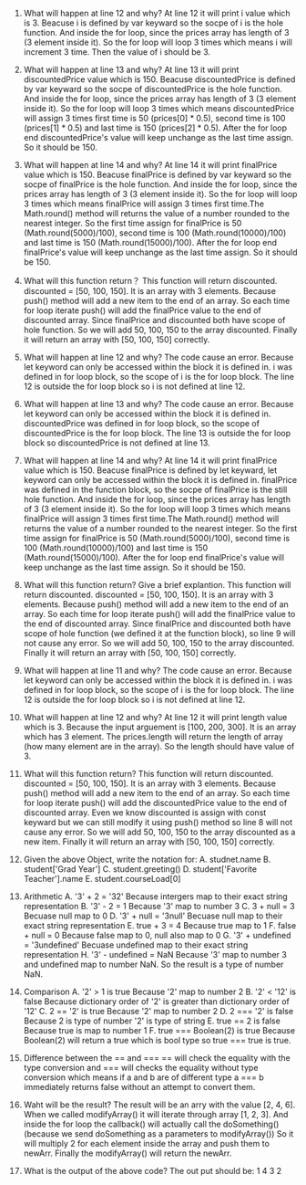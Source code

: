 1. What will happen at line 12 and why?
   At line 12 it will print i value which is 3. Beacuse i is defined by var keyward so the socpe of i is the hole function. And inside the for loop, since the prices array has length of 3 (3 element inside it). So the for loop will loop 3 times which means i will increment 3 time. Then the value of i should be 3.

2. What will happen at line 13 and why?
   At line 13 it will print discountedPrice value which is 150. Beacuse discountedPrice is defined by var keyward so the socpe of discountedPrice is the hole function. And inside the for loop, since the prices array has length of 3 (3 element inside it). So the for loop will loop 3 times which means discountedPrice will assign 3 times first time is 50 (prices[0] * 0.5), second time is 100 (prices[1] * 0.5) and last time is 150 (prices[2] * 0.5). After the for loop end discountedPrice's value will keep unchange as the last time assign. So it should be 150.

3. What will happen at line 14 and why?
   At line 14 it will print finalPrice value which is 150. Beacuse finalPrice is defined by var keyward so the socpe of finalPrice is the hole function. And inside the for loop, since the prices array has length of 3 (3 element inside it). So the for loop will loop 3 times which means finalPrice will assign 3 times first time.The Math.round() method will returns the value of a number rounded to the nearest integer. So the first time assign for finalPrice is 
   50 (Math.round(5000)/100), second time is 100 (Math.round(10000)/100) and last time is 150 (Math.round(15000)/100). After the for loop end finalPrice's value will keep unchange as the last time assign. So it should be 150.

4. What will this function return？
   This function will return discounted. discounted = [50, 100, 150]. It is an array with 3 elements. Because push() method will add a new item to the end of an array. So each time for loop iterate push() will add the finalPrice value to the end of discounted array. Since finalPrice and discounted both have scope of hole function. So we will add 50, 100, 150 to the array discounted. Finally it will return an array with [50, 100, 150] correctly.

5. What will happen at line 12 and why?
   The code cause an error. Because let keyword can only be accessed within the block it is defined in. i was defined in for loop block, so the scope of i is the for loop block. The line 12 is outside the for loop block so i is not defined at line 12.

6. What will happen at line 13 and why?
   The code cause an error. Because let keyword can only be accessed within the block it is defined in. discountedPrice was defined in for loop block, so the scope of discountedPrice is the for loop block. The line 13 is outside the for loop block so discountedPrice is not defined at line 13.

7. What will happen at line 14 and why?
   At line 14 it will print finalPrice value which is 150. Beacuse finalPrice is defined by let keyward, let keyword can only be accessed within the block it is defined in. finalPrice was defined in the function block, so the socpe of finalPrice is the still hole function. And inside the for loop, since the prices array has length of 3 (3 element inside it). So the for loop will loop 3 times which means finalPrice will assign 3 times first time.The Math.round() method will returns the value of a number rounded to the nearest integer. So the first time assign for finalPrice is 50 (Math.round(5000)/100), second time is 100 (Math.round(10000)/100) and last time is 150 (Math.round(15000)/100). After the for loop end finalPrice's value will keep unchange as the last time assign. So it should be 150.

8. What will this function return? Give a brief explantion.
   This function will return discounted. discounted = [50, 100, 150]. It is an array with 3 elements. Because push() method will add a new item to the end of an array. So each time for loop iterate push() will add the finalPrice value to the end of discounted array. Since finalPrice and discounted both have scope of hole function (we defined it at the function block), so line 9 will not cause any error. So we will add 50, 100, 150 to the array discounted. Finally it will return an array with [50, 100, 150] correctly.
   
9.  What will happen at line 11 and why?
   The code cause an error. Because let keyword can only be accessed within the block it is defined in. i was defined in for loop block, so the scope of i is the for loop block. The line 12 is outside the for loop block so i is not defined at line 12.

11. What will happen at line 12 and why?
   At line 12 it will print length value which is 3. Because the input arguement is [100, 200, 300]. It is an array which has 3 element. The prices.length will return the length of array (how many element are in the array). So the length should have value of 3.

11. What will this function return? 
    This function will return discounted. discounted = [50, 100, 150]. It is an array with 3 elements. Because push() method will add a new item to the end of an array. So each time for loop iterate push() will add the discountedPrice value to the end of discounted array. Even we know discounted is assign with const keyward but we can still modify it using push() method so line 8 will not cause any error. So we will add 50, 100, 150 to the array discounted as a new item. Finally it will return an array with [50, 100, 150] correctly.

12. Given the above Object, write the notation for:
    A. studnet.name
    B. student['Grad Year']
    C. student.greeting()
    D. student['Favorite Teacher'].name
    E. student.courseLoad[0]

13. Arithmetic
    A. '3' + 2 = '32' Because intergers map to their exact string representation
    B. '3' - 2 = 1 Because '3' map to number 3
    C. 3 + null = 3 Becuase null map to 0
    D. '3' + null = '3null' Becuase null map to their exact string representation
    E. true + 3 = 4 Because true map to 1
    F. false + null = 0 Because false map to 0, null also map to 0
    G. '3' + undefined = '3undefined' Becuase undefined map to their exact string representation
    H. '3' - undefined = NaN Because '3' map to number 3 and undefined map to number NaN. So the result is a type of number NaN.

14. Comparison
    A. '2' > 1 is true Because '2' map to number 2
    B. '2' < '12' is false Because dictionary order of '2' is greater than dictionary order of '12'
    C. 2 == '2' is true Because '2' map to number 2
    D. 2 === '2' is false Because 2 is type of number '2' is type of string
    E. true == 2 is false Because true is map to number 1
    F. true === Boolean(2) is true Because Boolean(2) will return a true which is bool type so true === true is true. 

15. Difference between the == and ===
    == will check the equality with the type conversion and === will checks the equality without type conversion which means if a and b are of different type a === b immediately returns false without an attempt to convert them. 

17. Waht will be the result? 
    The result will be an arry with the value [2, 4, 6]. When we called modifyArray() it will iterate through array [1, 2, 3]. And inside the for loop the callback() will actually call the doSomething() (because we send doSomething as a parameters to modifyArray()) So it will multiply 2 for each element inside the array and push them to newArr. Finally the modifyArray() will return the newArr.  

19. What is the output of the above code?
    The out put should be:
    1
    4
    3
    2